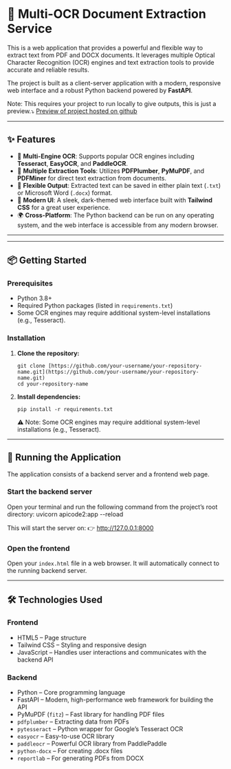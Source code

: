 # 🚀 Multi-OCR Document Extraction Service

This is a web application that provides a powerful and flexible way to extract text from PDF and DOCX documents. It leverages multiple Optical Character Recognition (OCR) engines and text extraction tools to provide accurate and reliable results.

The project is built as a client-server application with a modern, responsive web interface and a robust Python backend powered by **FastAPI**.

Note: This requires your project to run locally to give outputs, this is just a preview.⤵️ 
[Preview of project hosted on github](https://theguyz693.github.io/PDF-Data-Extraction-using-OCR/)

---

## ✨ Features
- 🔎 **Multi-Engine OCR**: Supports popular OCR engines including **Tesseract**, **EasyOCR**, and **PaddleOCR**.  
- 📑 **Multiple Extraction Tools**: Utilizes **PDFPlumber**, **PyMuPDF**, and **PDFMiner** for direct text extraction from documents.  
- 💾 **Flexible Output**: Extracted text can be saved in either plain text (`.txt`) or Microsoft Word (`.docx`) format.  
- 🎨 **Modern UI**: A sleek, dark-themed web interface built with **Tailwind CSS** for a great user experience.  
- 🌍 **Cross-Platform**: The Python backend can be run on any operating system, and the web interface is accessible from any modern browser.  

---

---
## 📦 Getting Started

### Prerequisites
- Python 3.8+ 
- Required Python packages (listed in `requirements.txt`)
- Some OCR engines may require additional system-level installations (e.g., Tesseract). 

### Installation
1.  **Clone the repository:**
    ```
    git clone [https://github.com/your-username/your-repository-name.git](https://github.com/your-username/your-repository-name.git)
    cd your-repository-name
    ```
2.  **Install dependencies:**
    ```
    pip install -r requirements.txt
    ```
    ⚠️ Note: Some OCR engines may require additional system-level installations (e.g., Tesseract).

---

## 🚀 Running the Application

The application consists of a backend server and a frontend web page.

### Start the backend server
Open your terminal and run the following command from the project’s root directory:
uvicorn apicode2:app --reload

This will start the server on:
👉 http://127.0.0.1:8000

### Open the frontend
Open your `index.html` file in a web browser. It will automatically connect to the running backend server.

---

## 🛠️ Technologies Used

### Frontend
- HTML5 – Page structure
- Tailwind CSS – Styling and responsive design
- JavaScript – Handles user interactions and communicates with the backend API

### Backend
- Python – Core programming language
- FastAPI – Modern, high-performance web framework for building the API
- PyMuPDF (`fitz`) – Fast library for handling PDF files
- `pdfplumber` – Extracting data from PDFs
- `pytesseract` – Python wrapper for Google’s Tesseract OCR
- `easyocr` – Easy-to-use OCR library
- `paddleocr` – Powerful OCR library from PaddlePaddle
- `python-docx` – For creating .docx files
- `reportlab` – For generating PDFs from DOCX



